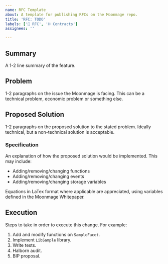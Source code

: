 ```yaml
---
name: RFC Template
about: A template for publishing RFCs on the Moonmage repo.
title: 'RFC: TODO'
labels: ['📜 RFC', '⛓ Contracts']
assignees: ''

---
```


## Summary

A 1-2 line summary of the feature.

## Problem

1-2 paragraphs on the issue the Moonmage is facing. This can be a technical problem, economic problem or something else.

## Proposed Solution

1-2 paragraphs on the proposed solution to the stated problem.  Ideally technical, but a non-technical solution is acceptable. 

### Specification

An explanation of how the proposed solution would be implemented. This may include: 
- Adding/removing/changing functions
- Adding/removing/changing events
- Adding/removing/changing storage variables

Equations in LaTex format where applicable are appreciated, using variables defined in the Moonmage Whitepaper. 

## Execution

Steps to take in order to execute this change. For example:

1. Add and modify functions on `SampleFacet`.
2. Implement `LibSample` library.
3. Write tests.
4. Halborn audit.
5. BIP proposal.